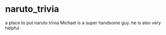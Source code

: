 # naruto_trivia
a place to put naruto trivia 
Michael is a super handsome guy.
he is also very helpful